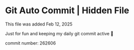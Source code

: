 # Git Auto Commit | Hidden File

This file was added Feb 12, 2025

Just for fun and keeping my daily git commit active 🤪

commit number: 262606

